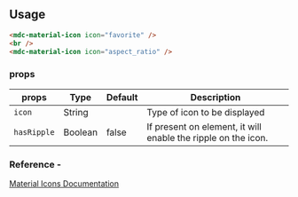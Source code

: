 ## Usage

```html
<mdc-material-icon icon="favorite" />
<br />
<mdc-material-icon icon="aspect_ratio" />
```

### props

| props       | Type    | Default | Description                                                   |
| ----------- | ------- | ------- | ------------------------------------------------------------- |
| `icon`      | String  |         | Type of icon to be displayed                                  |
| `hasRipple` | Boolean | false   | If present on element, it will enable the ripple on the icon. |

### Reference -

[Material Icons Documentation](https://google.github.io/material-design-icons/#icon-font-for-the-web)
